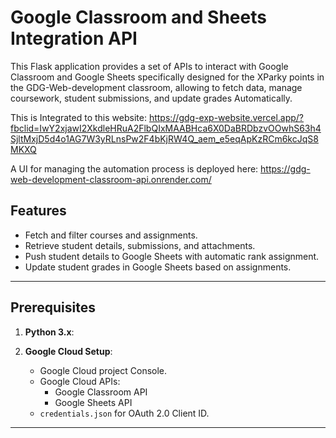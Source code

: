# Google Classroom and Sheets Integration API

This Flask application provides a set of APIs to interact with Google Classroom and Google Sheets specifically designed for the XParky points in the GDG-Web-development classroom, allowing to fetch data, manage coursework, student submissions, and update grades Automatically.

This is Integrated to this website:
https://gdg-exp-website.vercel.app/?fbclid=IwY2xjawI2XkdleHRuA2FlbQIxMAABHca6X0DaBRDbzvOOwhS63h4SjltMxjD5d4o1AG7W3yRLnsPw2F4bKjRW4Q_aem_e5eqApKzRCm6kcJqS8MKXQ

A UI for managing the automation process is deployed here:
https://gdg-web-development-classroom-api.onrender.com/

## Features

- Fetch and filter courses and assignments.
- Retrieve student details, submissions, and attachments.
- Push student details to Google Sheets with automatic rank assignment.
- Update student grades in Google Sheets based on assignments.

---
## Prerequisites

1. **Python 3.x**:

2. **Google Cloud Setup**:  
   - Google Cloud project Console.
   - Google Cloud APIs:
     - Google Classroom API
     - Google Sheets API
   - `credentials.json` for OAuth 2.0 Client ID.
---
